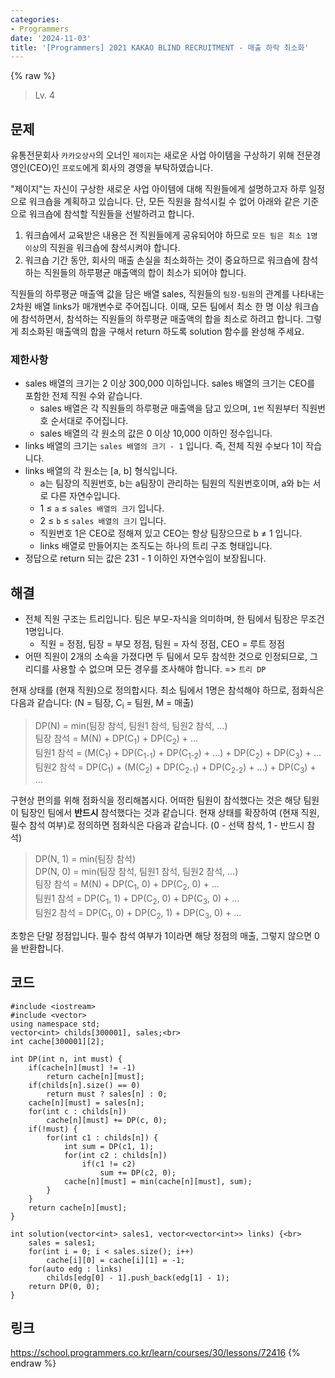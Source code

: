 ```yaml
---
categories:
- Programmers
date: '2024-11-03'
title: '[Programmers] 2021 KAKAO BLIND RECRUITMENT - 매출 하락 최소화'
---
```


{% raw %}
> Lv. 4<br>

## 문제
유통전문회사  `카카오상사`의 오너인  `제이지`는 새로운 사업 아이템을 구상하기 위해 전문경영인(CEO)인  `프로도`에게 회사의 경영을 부탁하였습니다.  

"제이지"는 자신이 구상한 새로운 사업 아이템에 대해 직원들에게 설명하고자 하루 일정으로 워크숍을 계획하고 있습니다. 단, 모든 직원을 참석시킬 수 없어 아래와 같은 기준으로 워크숍에 참석할 직원들을 선발하려고 합니다.

1.  워크숍에서 교육받은 내용은 전 직원들에게 공유되어야 하므로  `모든 팀은 최소 1명 이상`의 직원을 워크숍에 참석시켜야 합니다.
2.  워크숍 기간 동안, 회사의 매출 손실을 최소화하는 것이 중요하므로 워크숍에 참석하는 직원들의 하루평균 매출액의 합이 최소가 되어야 합니다.

직원들의 하루평균 매출액 값을 담은 배열 sales, 직원들의  `팀장-팀원`의 관계를 나타내는 2차원 배열 links가 매개변수로 주어집니다. 이때, 모든 팀에서 최소 한 명 이상 워크숍에 참석하면서, 참석하는 직원들의 하루평균 매출액의 합을 최소로 하려고 합니다. 그렇게 최소화된 매출액의 합을 구해서 return 하도록 solution 함수를 완성해 주세요.

### 제한사항
-   sales 배열의 크기는 2 이상 300,000 이하입니다. sales 배열의 크기는 CEO를 포함한 전체 직원 수와 같습니다.
    -   sales 배열은 각 직원들의 하루평균 매출액을 담고 있으며,  `1번`  직원부터 직원번호 순서대로 주어집니다.
    -   sales 배열의 각 원소의 값은 0 이상 10,000 이하인 정수입니다.
-   links 배열의 크기는  `sales 배열의 크기 - 1`  입니다. 즉, 전체 직원 수보다 1이 작습니다.
-   links 배열의 각 원소는 [a, b] 형식입니다.
    -   a는 팀장의 직원번호, b는 a팀장이 관리하는 팀원의 직원번호이며, a와 b는 서로 다른 자연수입니다.
    -   1 ≤  `a`  ≤  `sales 배열의 크기`  입니다.
    -   2 ≤  `b`  ≤  `sales 배열의 크기`  입니다.
    -   직원번호 1은 CEO로 정해져 있고 CEO는 항상 팀장으므로 b ≠ 1 입니다.
    -   links 배열로 만들어지는 조직도는 하나의 트리 구조 형태입니다.
-   정답으로 return 되는 값은 231  - 1 이하인 자연수임이 보장됩니다.

## 해결
- 전체 직원 구조는 트리입니다. 팀은 부모-자식을 의미하며, 한 팀에서 팀장은 무조건 1명입니다.
	- 직원 = 정점, 팀장 = 부모 정점, 팀원 = 자식 정점, CEO = 루트 정점
- 어떤 직원이 2개의 소속을 가졌다면 두 팀에서 모두 참석한 것으로 인정되므로, 그리디를 사용할 수 없으며 모든 경우를 조사해야 합니다. => `트리 DP`<br>

현재 상태를 (현재 직원)으로 정의합시다. 최소 팀에서 1명은 참석해야 하므로, 점화식은 다음과 같습니다: (N = 팀장, C<sub>i</sub> = 팀원, M = 매출)<br>
> DP(N) = min(팀장 참석, 팀원1 참석, 팀원2 참석, ...)<br>
> 팀장 참석 = M(N) + DP(C<sub>1</sub>) + DP(C<sub>2</sub>) + ...<br>
> 팀원1 참석 = (M(C<sub>1</sub>) + DP(C<sub>1-1</sub>) + DP(C<sub>1-2</sub>) + ...) + DP(C<sub>2</sub>) + DP(C<sub>3</sub>) + ...<br>
> 팀원2 참석 = DP(C<sub>1</sub>) + (M(C<sub>2</sub>) + DP(C<sub>2-1</sub>) + DP(C<sub>2-2</sub>) + ...) + DP(C<sub>3</sub>) + ...<br>

구현상 편의를 위해 점화식을 정리해봅시다. 어떠한 팀원이 참석했다는 것은 해당 팀원이 팀장인 팀에서 **반드시** 참석했다는 것과 같습니다. 현재 상태를 확장하여 (현재 직원, 필수 참석 여부)로 정의하면 점화식은 다음과 같습니다. (0 - 선택 참석, 1 - 반드시 참석)

> DP(N, 1) = min(팀장 참석)<br>
> DP(N, 0) = min(팀장 참석, 팀원1 참석, 팀원2 참석, ...)<br>
> 팀장 참석 = M(N) + DP(C<sub>1</sub>, 0) + DP(C<sub>2</sub>, 0) + ...<br>
> 팀원1 참석 = DP(C<sub>1</sub>, 1) + DP(C<sub>2</sub>, 0) + DP(C<sub>3</sub>, 0) + ...<br>
> 팀원2 참석 = DP(C<sub>1</sub>, 0) + DP(C<sub>2</sub>, 1) + DP(C<sub>3</sub>, 0) + ...<br>

초항은 단말 정점입니다. 필수 참석 여부가 1이라면 해당 정점의 매출, 그렇지 않으면 0을 반환합니다.

## 코드
```
#include <iostream>
#include <vector>
using namespace std;
vector<int> childs[300001], sales;<br>
int cache[300001][2];

int DP(int n, int must) {
    if(cache[n][must] != -1)
        return cache[n][must];
    if(childs[n].size() == 0)
        return must ? sales[n] : 0;
    cache[n][must] = sales[n];
    for(int c : childs[n])
        cache[n][must] += DP(c, 0);
    if(!must) {
        for(int c1 : childs[n]) {
            int sum = DP(c1, 1);
            for(int c2 : childs[n])
                if(c1 != c2)
                    sum += DP(c2, 0);
            cache[n][must] = min(cache[n][must], sum);
        }
    }
    return cache[n][must];
}

int solution(vector<int> sales1, vector<vector<int>> links) {<br>
    sales = sales1;
    for(int i = 0; i < sales.size(); i++)
        cache[i][0] = cache[i][1] = -1;
    for(auto edg : links)
        childs[edg[0] - 1].push_back(edg[1] - 1);
    return DP(0, 0);
}
```

## 링크
https://school.programmers.co.kr/learn/courses/30/lessons/72416
{% endraw %}